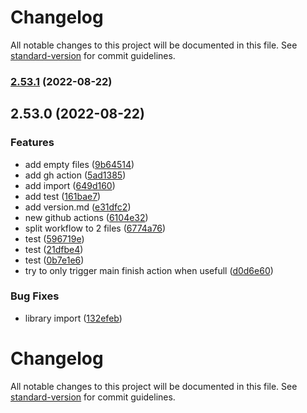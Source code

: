 # Changelog

All notable changes to this project will be documented in this file. See [standard-version](https://github.com/conventional-changelog/standard-version) for commit guidelines.

### [2.53.1](https://github.com/JesseSchouten/playground/compare/@jesseschouten/playground@2.53.0...@jesseschouten/playground@2.53.1) (2022-08-22)

## 2.53.0 (2022-08-22)


### Features

* add empty files ([9b64514](https://github.com/JesseSchouten/playground/commit/9b645146ac5a0e4961cdb61d3edab87528b60d39))
* add gh action ([5ad1385](https://github.com/JesseSchouten/playground/commit/5ad13858956f6b6bbb831210e904955fcf2d1a7b))
* add import ([649d160](https://github.com/JesseSchouten/playground/commit/649d160f58becb5464b50f71b24ff63874080211))
* add test ([161bae7](https://github.com/JesseSchouten/playground/commit/161bae7ed8967940a207d26ddc77a635c16ed82f))
* add version.md ([e31dfc2](https://github.com/JesseSchouten/playground/commit/e31dfc29adf476216b865e0cc0ff469cce2ab0a1))
* new github actions ([6104e32](https://github.com/JesseSchouten/playground/commit/6104e32dbfb8cc3d8d149f8eafa33c419c509410))
* split workflow to 2 files ([6774a76](https://github.com/JesseSchouten/playground/commit/6774a76424727e857611d8f546376f65569ef787))
* test ([596719e](https://github.com/JesseSchouten/playground/commit/596719e19368689029b5955e2342c5d2bb463da9))
* test ([21dfbe4](https://github.com/JesseSchouten/playground/commit/21dfbe48b866b720f8915790d3ead4f6363ba7fd))
* test ([0b7e1e6](https://github.com/JesseSchouten/playground/commit/0b7e1e61ea5967f3117850d069ba30b1bc9d19c2))
* try to only trigger main finish action when usefull ([d0d6e60](https://github.com/JesseSchouten/playground/commit/d0d6e600bed25ab5db6a126d4e041f5ab03ae837))


### Bug Fixes

* library import ([132efeb](https://github.com/JesseSchouten/playground/commit/132efeb0a2db6ff2d8fad5cb51887669b2bb00e9))

# Changelog

All notable changes to this project will be documented in this file. See [standard-version](https://github.com/conventional-changelog/standard-version) for commit guidelines.
